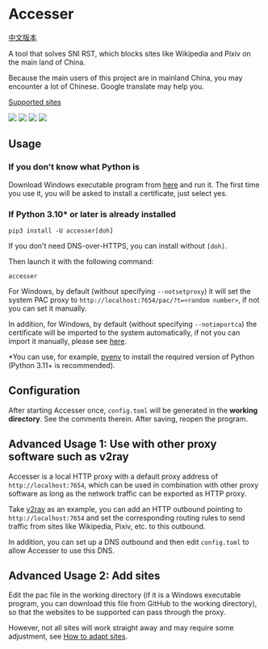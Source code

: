 # Accesser
[中文版本](README.md)

A tool that solves SNI RST, which blocks sites like Wikipedia and Pixiv on the main land of China.

Because the main users of this project are in mainland China, you may encounter a lot of Chinese. Google translate may help you.

[Supported sites](https://github.com/URenko/Accesser/wiki/目前支持的站点)

[![](https://img.shields.io/github/release/URenko/Accesser.svg)](https://github.com/URenko/Accesser/releases/latest)
[![](https://img.shields.io/pypi/v/accesser)](https://pypi.org/project/accesser/)
[![](https://img.shields.io/github/downloads/URenko/Accesser/total.svg)](https://github.com/URenko/Accesser/releases/latest)
[![](https://img.shields.io/github/license/URenko/Accesser.svg)](https://github.com/URenko/Accesser/blob/master/LICENSE)

## Usage
### If you don't know what Python is
Download Windows executable program from [here](https://github.com/URenko/Accesser/releases/download/v0.8.5/accesser.exe) and run it. The first time you use it, you will be asked to install a certificate, just select yes.
### If Python 3.10* or later is already installed
```
pip3 install -U accesser[doh]
```
If you don't need DNS-over-HTTPS, you can install without `[doh]`.

Then launch it with the following command:
```
accesser
```
For Windows, by default (without specifying `--notsetproxy`) it will set the system PAC proxy to `http://localhost:7654/pac/?t=<random number>`, if not you can set it manually.

In addition, for Windows, by default (without specifying `--notimportca`) the certificate will be imported to the system automatically, if not you can import it manually, please see [here](https://github.com/URenko/Accesser/wiki/FAQ#q-windows%E8%AE%BF%E9%97%AE%E7%9B%B8%E5%85%B3%E7%BD%91%E7%AB%99%E5%87%BA%E7%8E%B0%E8%AF%81%E4%B9%A6%E9%94%99%E8%AF%AF%E6%82%A8%E7%9A%84%E8%BF%9E%E6%8E%A5%E4%B8%8D%E6%98%AF%E7%A7%81%E5%AF%86%E8%BF%9E%E6%8E%A5neterr_cert_invalid%E4%B9%8B%E7%B1%BB%E7%9A%84%E6%80%8E%E4%B9%88%E5%8A%9E%E8%AF%81%E4%B9%A6%E5%AF%BC%E5%85%A5%E9%94%99%E8%AF%AF%E6%80%8E%E4%B9%88%E5%8A%9E%E5%A6%82%E4%BD%95%E5%8D%B8%E8%BD%BD%E8%AF%81%E4%B9%A6).

*You can use, for example, [pyenv](https://github.com/pyenv/pyenv) to install the required version of Python (Python 3.11+ is recommended).

## Configuration
After starting Accesser once, `config.toml` will be generated in the **working directory**. See the comments therein. After saving, reopen the program.

## Advanced Usage 1: Use with other proxy software such as v2ray
Accesser is a local HTTP proxy with a default proxy address of `http://localhost:7654`, which can be used in combination with other proxy software as long as the network traffic can be exported as HTTP proxy.

Take [v2ray](https://github.com/v2fly/v2ray-core) as an example, you can add an HTTP outbound pointing to `http://localhost:7654` and set the corresponding routing rules to send traffic from sites like Wikipedia, Pixiv, etc. to this outbound.

In addition, you can set up a DNS outbound and then edit `config.toml` to allow Accesser to use this DNS.

## Advanced Usage 2: Add sites
Edit the pac file in the working directory (if it is a Windows executable program, you can download this file from GitHub to the working directory), so that the websites to be supported can pass through the proxy.

However, not all sites will work straight away and may require some adjustment, see [How to adapt sites](https://github.com/URenko/Accesser/wiki/如何适配站点).